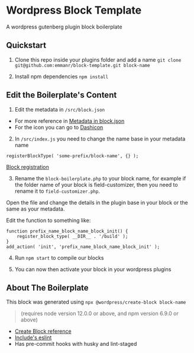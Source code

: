 # Wordpress Block Template
A wordpress gutenberg plugin block boilerplate

## Quickstart
1. Clone this repo inside your plugins folder and add a name
`git clone git@github.com:emmanr/block-template.git block-name`


2. Install npm dependencies `npm install`


## Edit the Boilerplate's Content
1. Edit the metadata in `/src/block.json`
* For more reference in [Metadata in block.json](https://developer.wordpress.org/block-editor/reference-guides/block-api/block-metadata/)
* For the icon you can go to [Dashicon](https://developer.wordpress.org/resource/dashicons)



2. In `/src/index.js` you need to change the name base in your metadata name

`registerBlockType( 'some-prefix/block-name', {} );`

[Block registration](https://developer.wordpress.org/block-editor/reference-guides/block-api/block-registration/)



3. Rename the `block-boilerplate.php` to your block name, for example if the folder name of your block is field-customizer, then you need to rename it to `field-customizer.php`.

Open the file and change the details in the plugin base in your block or the same as your metadata.

Edit the function to something like:
```
function prefix_name_block_name_block_init() {
	register_block_type( __DIR__ . '/build' );
}
add_action( 'init', 'prefix_name_block_name_block_init' );
```

4. Run `npm start` to compile our blocks

5. You can now then activate your block in your wordpress plugins

## About The Boilerplate
This block was generated using `npx @wordpress/create-block block-name`
> (requires node version 12.0.0 or above, and npm version 6.9.0 or above)
* [Create Block reference](https://developer.wordpress.org/block-editor/reference-guides/packages/packages-create-block/)
* [Include's eslint](https://developer.wordpress.org/block-editor/reference-guides/packages/packages-eslint-plugin/)
* Has pre-commit hooks with husky and lint-staged

